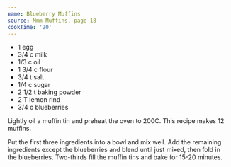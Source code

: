 ```yaml
---
name: Blueberry Muffins
source: Mmm Muffins, page 18
cookTime: '20'
---
```


* 1 egg
* 3/4 c milk
* 1/3 c oil
* 1 3/4 c flour
* 3/4 t salt
* 1/4 c sugar
* 2 1/2 t baking powder
* 2 T lemon rind
* 3/4 c blueberries

Lightly oil a muffin tin and preheat the oven to 200C.  This recipe makes 12 muffins.

Put the first three ingredients into a bowl and mix well.  Add the remaining ingredients except the blueberries and blend until just mixed, then fold in the blueberries.  Two-thirds fill the muffin tins and bake for 15-20 minutes.


